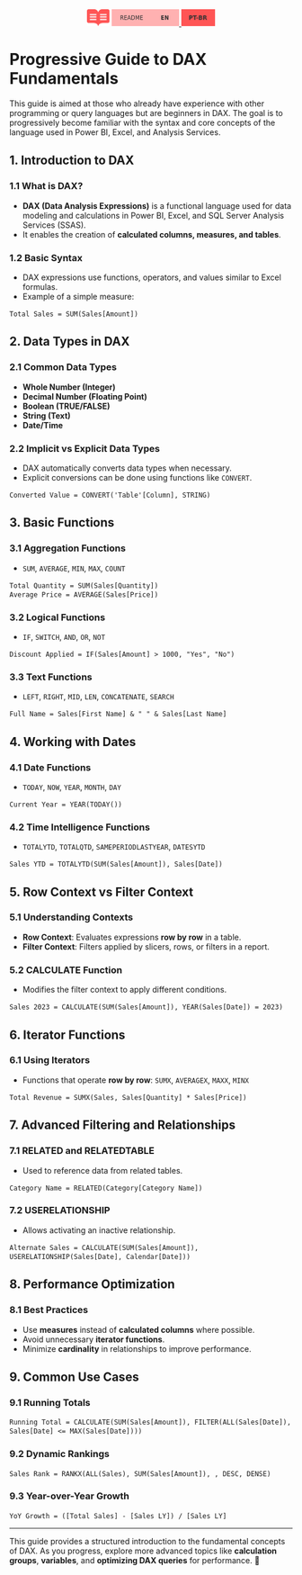 
<div align="center">
   <img height="30" width="40" src="https://github.com/hipolitorodrigues/assets-for-github/blob/985021e61af3982fd9f28be446b106b958f24696/images/01/img-readme-ico.svg">
   <a href="./README.md">
      <img height="30" width="120" src="https://github.com/hipolitorodrigues/assets-for-github/blob/985021e61af3982fd9f28be446b106b958f24696/images/01/img-readme-en.svg">
   </a>
   <a href="./README.pt-BR.md">
      <img height="30" width="60" src="https://github.com/hipolitorodrigues/assets-for-github/blob/985021e61af3982fd9f28be446b106b958f24696/images/01/img-readme-pt-br.svg">
   </a>
</div>

# Progressive Guide to DAX Fundamentals

This guide is aimed at those who already have experience with other programming or query languages but are beginners in DAX. The goal is to progressively become familiar with the syntax and core concepts of the language used in Power BI, Excel, and Analysis Services.

## 1. Introduction to DAX

### 1.1 What is DAX?
- **DAX (Data Analysis Expressions)** is a functional language used for data modeling and calculations in Power BI, Excel, and SQL Server Analysis Services (SSAS).
- It enables the creation of **calculated columns, measures, and tables**.

### 1.2 Basic Syntax
- DAX expressions use functions, operators, and values similar to Excel formulas.
- Example of a simple measure:

```DAX
Total Sales = SUM(Sales[Amount])
```

## 2. Data Types in DAX

### 2.1 Common Data Types
- **Whole Number (Integer)**
- **Decimal Number (Floating Point)**
- **Boolean (TRUE/FALSE)**
- **String (Text)**
- **Date/Time**

### 2.2 Implicit vs Explicit Data Types
- DAX automatically converts data types when necessary.
- Explicit conversions can be done using functions like `CONVERT`.

```DAX
Converted Value = CONVERT('Table'[Column], STRING)
```

## 3. Basic Functions

### 3.1 Aggregation Functions
- `SUM`, `AVERAGE`, `MIN`, `MAX`, `COUNT`

```DAX
Total Quantity = SUM(Sales[Quantity])
Average Price = AVERAGE(Sales[Price])
```

### 3.2 Logical Functions
- `IF`, `SWITCH`, `AND`, `OR`, `NOT`

```DAX
Discount Applied = IF(Sales[Amount] > 1000, "Yes", "No")
```

### 3.3 Text Functions
- `LEFT`, `RIGHT`, `MID`, `LEN`, `CONCATENATE`, `SEARCH`

```DAX
Full Name = Sales[First Name] & " " & Sales[Last Name]
```

## 4. Working with Dates

### 4.1 Date Functions
- `TODAY`, `NOW`, `YEAR`, `MONTH`, `DAY`

```DAX
Current Year = YEAR(TODAY())
```

### 4.2 Time Intelligence Functions
- `TOTALYTD`, `TOTALQTD`, `SAMEPERIODLASTYEAR`, `DATESYTD`

```DAX
Sales YTD = TOTALYTD(SUM(Sales[Amount]), Sales[Date])
```

## 5. Row Context vs Filter Context

### 5.1 Understanding Contexts
- **Row Context**: Evaluates expressions **row by row** in a table.
- **Filter Context**: Filters applied by slicers, rows, or filters in a report.

### 5.2 CALCULATE Function
- Modifies the filter context to apply different conditions.

```DAX
Sales 2023 = CALCULATE(SUM(Sales[Amount]), YEAR(Sales[Date]) = 2023)
```

## 6. Iterator Functions

### 6.1 Using Iterators
- Functions that operate **row by row**: `SUMX`, `AVERAGEX`, `MAXX`, `MINX`

```DAX
Total Revenue = SUMX(Sales, Sales[Quantity] * Sales[Price])
```

## 7. Advanced Filtering and Relationships

### 7.1 RELATED and RELATEDTABLE
- Used to reference data from related tables.

```DAX
Category Name = RELATED(Category[Category Name])
```

### 7.2 USERELATIONSHIP
- Allows activating an inactive relationship.

```DAX
Alternate Sales = CALCULATE(SUM(Sales[Amount]), USERELATIONSHIP(Sales[Date], Calendar[Date]))
```

## 8. Performance Optimization

### 8.1 Best Practices
- Use **measures** instead of **calculated columns** where possible.
- Avoid unnecessary **iterator functions**.
- Minimize **cardinality** in relationships to improve performance.

## 9. Common Use Cases

### 9.1 Running Totals
```DAX
Running Total = CALCULATE(SUM(Sales[Amount]), FILTER(ALL(Sales[Date]), Sales[Date] <= MAX(Sales[Date])))
```

### 9.2 Dynamic Rankings
```DAX
Sales Rank = RANKX(ALL(Sales), SUM(Sales[Amount]), , DESC, DENSE)
```

### 9.3 Year-over-Year Growth
```DAX
YoY Growth = ([Total Sales] - [Sales LY]) / [Sales LY]
```

---
This guide provides a structured introduction to the fundamental concepts of DAX. As you progress, explore more advanced topics like **calculation groups**, **variables**, and **optimizing DAX queries** for performance. 🚀
